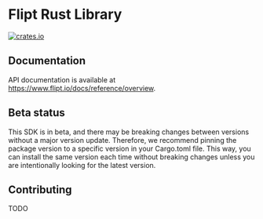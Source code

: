 # Flipt Rust Library

[![crates.io](https://img.shields.io/crates/v/flipt.svg)](https://crates.io/crates/flipt)

## Documentation

API documentation is available at <https://www.flipt.io/docs/reference/overview>.

## Beta status

This SDK is in beta, and there may be breaking changes between versions without a major version update. Therefore, we recommend pinning the package version to a specific version in your Cargo.toml file. This way, you can install the same version each time without breaking changes unless you are intentionally looking for the latest version.

## Contributing

TODO

